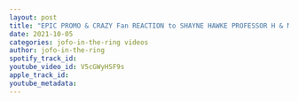 ```yaml
---
layout: post
title: "EPIC PROMO & CRAZY Fan REACTION to SHAYNE HAWKE PROFESSOR H & MAXIM LEMIRE IWS BLOOD, SWEAT & BEERS"
date: 2021-10-05
categories: jofo-in-the-ring videos
author: jofo-in-the-ring
spotify_track_id: 
youtube_video_id: V5cGWyHSF9s
apple_track_id: 
youtube_metadata: 
---
```

